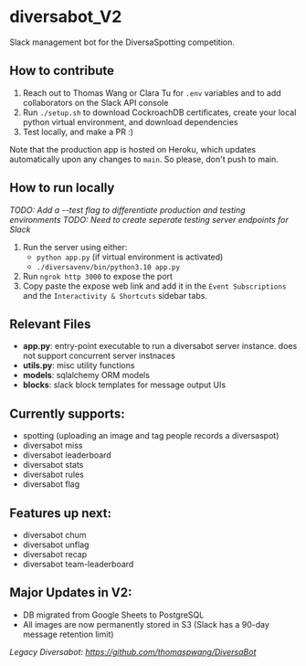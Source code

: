 # diversabot_V2
Slack management bot for the DiversaSpotting competition.

## How to contribute
1. Reach out to Thomas Wang or Clara Tu for `.env` variables and to add collaborators on the Slack API console
2. Run `./setup.sh` to download CockroachDB certificates, create your local python virtual environment, and download dependencies
3. Test locally, and make a PR :)

Note that the production app is hosted on Heroku, which updates automatically upon any changes to `main`. So please, don't push to main.

## How to run locally
*TODO: Add a --test flag to differentiate production and testing environments*
*TODO: Need to create seperate testing server endpoints for Slack*
1. Run the server using either:
	- `python app.py` (if virtual environment is activated)
	- `./diversavenv/bin/python3.10 app.py` 
2. Run `ngrok http 3000` to expose the port 
3. Copy paste the expose web link and add it in the `Event Subscriptions` and the `Interactivity & Shortcuts` sidebar tabs.

## Relevant Files
- **app.py**: entry-point executable to run a diversabot server instance. does not support concurrent server instnaces 
- **utils.py**: misc utility functions 
- **models**: sqlalchemy ORM models 
- **blocks**: slack block templates for message output UIs

## Currently supports:
- spotting (uploading an image and tag people records a diversaspot)
- diversabot miss
- diversabot leaderboard
- diversabot stats
- diversabot rules
- diversabot flag

## Features up next:
- diversabot chum
- diversabot unflag
- diversabot recap
- diversabot team-leaderboard


## Major Updates in V2:
- DB migrated from Google Sheets to PostgreSQL
- All images are now permanently stored in S3 (Slack has a 90-day message retention limit)

*Legacy Diversabot: https://github.com/thomaspwang/DiversaBot*

